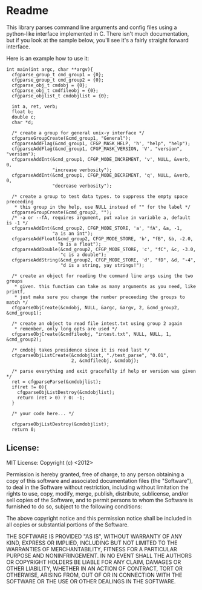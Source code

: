 Readme
======

This library parses command line arguments and config files using a 
python-like interface implemented in C. There isn't much documentation, but if
you look at the sample below, you'll see it's a fairly straight forward
interface.

Here is an example how to use it:

<pre><code>int main(int argc, char **argv){
  cfgparse_group_t cmd_group1 = {0};
  cfgparse_group_t cmd_group2 = {0};
  cfgparse_obj_t cmdobj = {0};
  cfgparse_obj_t cmdfileobj = {0};
  cfgparse_objlist_t cmdobjlist = {0};

  int a, ret, verb;
  float b;
  double c;
  char *d;

  /* create a group for general unix-y interface */
  cfgparseGroupCreate(&cmd_group1, "General");
  cfgparseAddFlag(&cmd_group1, CFGP_MASK_HELP, 'h', "help", "help");
  cfgparseAddFlag(&cmd_group1, CFGP_MASK_VERSION, 'V', "version", "version");
  cfgparseAddInt(&cmd_group1, CFGP_MODE_INCREMENT, 'v', NULL, &verb, 0, 
                 "increase verbosity");
  cfgparseAddInt(&cmd_group1, CFGP_MODE_DECREMENT, 'q', NULL, &verb, 0, 
                 "decrease verbosity");

  /* create a group to test data types. to suppress the empty space preceeding
   * this group in the help, use NULL instead of "" for the label */
  cfgparseGroupCreate(&cmd_group2, "");
  /* -a or --fA, requires argument, put value in variable a, default is -1 */
  cfgparseAddInt(&cmd_group2, CFGP_MODE_STORE, 'a', "fA", &a, -1, 
                 "a is an int");
  cfgparseAddFloat(&cmd_group2, CFGP_MODE_STORE, 'b', "fB", &b, -2.0, 
                   "b is a float");
  cfgparseAddDouble(&cmd_group2, CFGP_MODE_STORE, 'c', "fC", &c, -3.0,
                    "c is a double");
  cfgparseAddString(&cmd_group2, CFGP_MODE_STORE, 'd', "fD", &d, "-4",
                    "d is a string, yay strings!");

  /* create an object for reading the command line args using the two groups
   * given. this function can take as many arguments as you need, like printf,
   * just make sure you change the number preceeding the groups to match */
  cfgparseObjCreate(&cmdobj, NULL, &argc, &argv, 2, &cmd_group2, &cmd_group1);

  /* create an object to read file intest.txt using group 2 again 
   * remember, only long opts are used */
  cfgparseObjCreate(&cmdfileobj, "intest.txt", NULL, NULL, 1, &cmd_group2);
  
  /* cmdobj takes presidence since it is read last */
  cfgparseObjListCreate(&cmdobjlist, "./test_parse", "0.01", 
                        2, &cmdfileobj, &cmdobj);

  /* parse everything and exit gracefully if help or version was given */
  ret = cfgparseParse(&cmdobjlist);
  if(ret != 0){
    cfgparseObjListDestroy(&cmdobjlist);
    return (ret > 0) ? 0: -1;
  }

  /* your code here... */

  cfgparseObjListDestroy(&cmdobjlist);
  return 0;
</code></pre>

License:
-------
MIT License:
Copyright (c) <2012> <Kris Maynard>

Permission is hereby granted, free of charge, to any person obtaining a copy 
of this software and associated documentation files (the "Software"), to deal 
in the Software without restriction, including without limitation the rights 
to use, copy, modify, merge, publish, distribute, sublicense, and/or sell 
copies of the Software, and to permit persons to whom the Software is 
furnished to do so, subject to the following conditions:

The above copyright notice and this permission notice shall be included in 
all copies or substantial portions of the Software.

THE SOFTWARE IS PROVIDED "AS IS", WITHOUT WARRANTY OF ANY KIND, EXPRESS OR 
IMPLIED, INCLUDING BUT NOT LIMITED TO THE WARRANTIES OF MERCHANTABILITY, 
FITNESS FOR A PARTICULAR PURPOSE AND NONINFRINGEMENT. IN NO EVENT SHALL THE
AUTHORS OR COPYRIGHT HOLDERS BE LIABLE FOR ANY CLAIM, DAMAGES OR OTHER 
LIABILITY, WHETHER IN AN ACTION OF CONTRACT, TORT OR OTHERWISE, ARISING FROM,
OUT OF OR IN CONNECTION WITH THE SOFTWARE OR THE USE OR OTHER DEALINGS IN THE 
SOFTWARE.


